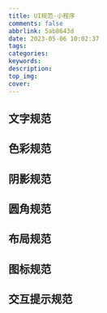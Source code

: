 ```yaml
---
title: UI规范-小程序
comments: false
abbrlink: 5ab8643d
date: 2023-05-06 10:02:37
tags:
categories:
keywords:
description:
top_img:
cover:
---
```


## 文字规范

## 色彩规范

## 阴影规范

## 圆角规范

## 布局规范

## 图标规范

## 交互提示规范

